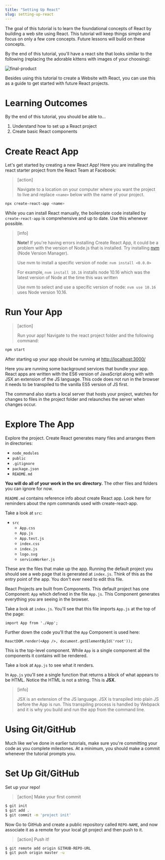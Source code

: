 ```yaml
---
title: "Setting Up React"
slug: setting-up-react
---
```


The goal of this tutorial is to learn the foundational concepts of React by building a web site using React. This tutorial will keep things simple and focus on only a few core concepts. Future lessons will build on these concepts.

By the end of this tutorial, you'll have a react site that looks similar to the following (replacing the adorable kittens with images of your choosing):

![final-product](assets/final-product.png)

Besides using this tutorial to create a Website with React, you can use this as a guide to get started with future React projects.

# Learning Outcomes

By the end of this tutorial, you should be able to...

1. Understand how to set up a React project
1. Create basic React components

# Create React App

Let's get started by creating a new React App! Here you are installing the react starter project from the React Team at Facebook:

> [action]
>
> Navigate to a location on your computer where you want the project to live and replace `<name>` below with the name of your project.
>
```bash
npx create-react-app <name>
```

While you can install React manually, the boilerplate code installed by `create-react-app` is comprehensive and up to date. Use this whenever possible.

> [info]
>
> **Note!** If you're having errors installing Create React App, it could be a problem with the version of Node.js that is installed. Try installing [nvm](https://github.com/nvm-sh/nvm#installation-and-update) (Node Version Manager).
>
> Use nvm to install a specific version of node: `nvm install <0.0.0>`
>
> For example, `nvm install 10.16` installs node 10.16 which was the latest version of Node at the time this was written
>
> Use nvm to select and use a specific version of node: `nvm use 10.16` uses Node version 10.16.

# Run Your App

> [action]
>
> Run your app! Navigate to the react project folder and the following command:
>
```bash
npm start
```

After starting up your app should be running at [http://localhost:3000/](http://localhost:3000/)

Here you are running some background services that bundle your app. React apps are written with the ES6 version of JavaScript along with with JSX an extension of the JS language. This code does not run in the browser it needs to be transpiled to the vanilla ES5 version of JS first.

The command also starts a local server that hosts your project, watches for changes to files in the project folder and relaunches the server when changes occur.

# Explore The App

Explore the project. Create React generates many files and arranges them in directories:

- `node_modules`
- `public`
- `.gitignore`
- `package.json`
- `README.md`

**You will do all of your work in the src directory.** The other files and folders you can ignore for now.

`README.md` contains reference info about create React app. Look here for reminders about the npm commands used with create-react-app.

Take a look at `src`:

- `src`
  - `App.css`
  - `App.js`
  - `App.test.js`
  - `index.css`
  - `index.js`
  - `logo.svg`
  - `serviceWorker.js`

These are the files that make up the app. Running the default project you should see a web page that is generated at `index.js`. Think of this as the entry point of the app. You don't ever need to edit this file.

React Projects are built from Components. This default project has one Component: `App` which defined in the file `App.js`. This Component generates everything you are seeing in the browser.

Take a look at `index.js`. You'll see that this file imports `App.js` at the top of the page:

`import App from './App';`

Further down the code you'll that the `App` Component is used here:

`ReactDOM.render(<App />, document.getElementById('root'));`

This is the top-level component. While `App` is a single component all the components it contains will be rendered.

Take a look at `App.js` to see what it renders.

In `App.js` you'll see a single function that returns a block of what appears to be HTML. Notice the HTML is not a string. This is **JSX**.

> [info]
>
> JSX is an extension of the JS language. JSX is transpiled into plain JS before the App is run. This transpiling process is handled by Webpack and it is why you build and run the app from the command line.


# Using Git/GitHub

Much like we've done in earlier tutorials, make sure you're committing your code as you complete milestones. At a minimum, you should make a commit whenever the tutorial prompts you.

# Set Up Git/GitHub

Set up your repo!

>[action]
> Make your first commit
>
```bash
$ git init
$ git add .
$ git commit -m 'project init'
```

Now Go to GitHub and create a public repository called `REPO-NAME`, and now associate it as a remote for your local git project and then push to it.

>[action]
> Push it!
>
```bash
$ git remote add origin GITHUB-REPO-URL
$ git push origin master -u
```
